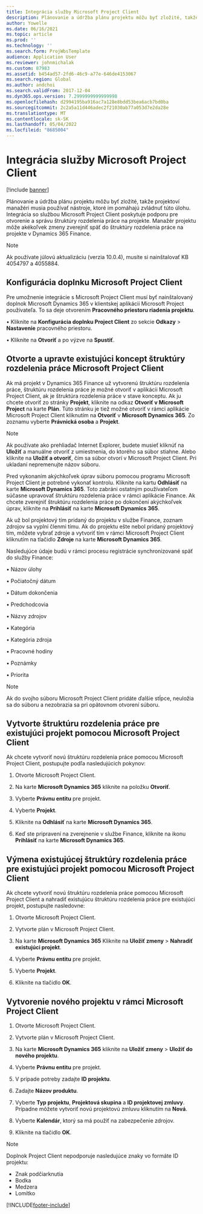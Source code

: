 ```yaml
---
title: Integrácia služby Microsoft Project Client
description: Plánovanie a údržba plánu projektu môžu byť zložité, takže projektoví manažéri musia používať nástroje, ktoré im pomáhajú zvládnuť túto úlohu. Integrácia so službou Microsoft Project Client poskytuje podporu pre otvorenie a správu štruktúry rozdelenia práce na projekte.
author: Yowelle
ms.date: 06/16/2021
ms.topic: article
ms.prod: ''
ms.technology: ''
ms.search.form: ProjWbsTemplate
audience: Application User
ms.reviewer: johnmichalak
ms.custom: 87983
ms.assetid: b454ad57-2fd6-46c9-a77e-646de4153067
ms.search.region: Global
ms.author: andchoi
ms.search.validFrom: 2017-12-04
ms.dyn365.ops.version: 7.2999999999999998
ms.openlocfilehash: d2994195ba916ac7a128e8bdd53bea6acb7bd0ba
ms.sourcegitcommit: 2c2a5a11d446adec2f21030ab77a053d7e2da28e
ms.translationtype: MT
ms.contentlocale: sk-SK
ms.lasthandoff: 05/04/2022
ms.locfileid: "8685004"
---
```

# <a name="microsoft-project-client-integration"></a>Integrácia služby Microsoft Project Client

[!include [banner](../includes/banner.md)]

Plánovanie a údržba plánu projektu môžu byť zložité, takže projektoví manažéri musia používať nástroje, ktoré im pomáhajú zvládnuť túto úlohu. Integrácia so službou Microsoft Project Client poskytuje podporu pre otvorenie a správu štruktúry rozdelenia práce na projekte. Manažér projektu môže akékoľvek zmeny zverejniť späť do štruktúry rozdelenia práce na projekte v Dynamics 365 Finance.

> [!NOTE]
> Ak používate júlovú aktualizáciu (verzia 10.0.4), musíte si nainštalovať KB 4054797 a 4055884.

## <a name="configure-the-microsoft-project-client-add-in"></a>Konfigurácia doplnku Microsoft Project Client
Pre umožnenie integrácie s Microsoft Project Client musí byť nainštalovaný doplnok Microsoft Dynamics 365 v klientskej aplikácii Microsoft Project používateľa. To sa deje otvorením **Pracovného priestoru riadenia projektu**.

•   Kliknite na **Konfigurácia doplnku Project Client** zo sekcie **Odkazy** > **Nastavenie** pracovného priestoru.

•   Kliknite na **Otvoriť** a po výzve na **Spustiť**.

## <a name="open-and-edit-an-existing-draft-work-breakdown-structure-in-microsoft-project-client"></a>Otvorte a upravte existujúci koncept štruktúry rozdelenia práce Microsoft Project Client
Ak má projekt v Dynamics 365 Finance už vytvorenú štruktúru rozdelenia práce, štruktúru rozdelenia práce je možné otvoriť v aplikácii Microsoft Project Client, ak je štruktúra rozdelenia práce v stave konceptu. Ak ju chcete otvoriť zo stránky **Projekt**, kliknite na odkaz **Otvoriť v Microsoft Project** na karte **Plán**. Túto stránku je tiež možné otvoriť v rámci aplikácie Microsoft Project Client kliknutím na **Otvoriť** v **Microsoft Dynamics 365**. Zo zoznamu vyberte **Právnická osoba** a **Projekt**.

> [!NOTE]
> Ak používate ako prehliadač Internet Explorer, budete musieť kliknúť na **Uložiť** a manuálne otvoriť z umiestnenia, do ktorého sa súbor stiahne. Alebo kliknite na **Uložiť a otvoriť**, čím sa súbor otvorí v Microsoft Project Client. Pri ukladaní nepremenujte názov súboru.

Pred vykonaním akýchkoľvek úprav súboru pomocou programu Microsoft Project Client je potrebné vykonať kontrolu. Kliknite na kartu **Odhlásiť** na karte **Microsoft Dynamics 365**. Toto zabráni ostatným používateľom súčasne upravovať štruktúru rozdelenia práce v rámci aplikácie Finance. Ak chcete zverejniť štruktúru rozdelenia práce po dokončení akýchkoľvek úprav, kliknite na **Prihlásiť** na karte **Microsoft Dynamics 365**.

Ak už bol projektový tím pridaný do projektu v službe Finance, zoznam zdrojov sa vyplní členmi tímu. Ak do projektu ešte nebol pridaný projektový tím, môžete vybrať zdroje a vytvoriť tím v rámci Microsoft Project Client kliknutím na tlačidlo **Zdroje** na karte **Microsoft Dynamics 365**. 

Nasledujúce údaje budú v rámci procesu registrácie synchronizované späť do služby Finance:

•   Názov úlohy

•   Počiatočný dátum

•   Dátum dokončenia

•   Predchodcovia

•   Názvy zdrojov

•   Kategória

•   Kategória zdroja

•   Pracovné hodiny

•   Poznámky

•   Priorita

> [!NOTE]
> Ak do svojho súboru Microsoft Project Client pridáte ďalšie stĺpce, neuložia sa do súboru a nezobrazia sa pri opätovnom otvorení súboru.

## <a name="create-the-work-breakdown-structure-for-an-existing-project-using-microsoft-project-client"></a>Vytvorte štruktúru rozdelenia práce pre existujúci projekt pomocou Microsoft Project Client
Ak chcete vytvoriť novú štruktúru rozdelenia práce pomocou Microsoft Project Client, postupujte podľa nasledujúcich pokynov:


1.  Otvorte Microsoft Project Client.

2.  Na karte **Microsoft Dynamics 365** kliknite na položku **Otvoriť**.

3.  Vyberte **Právnu entitu** pre projekt.

4.  Vyberte **Projekt**.

5.  Kliknite na **Odhlásiť** na karte **Microsoft Dynamics 365**.

6.  Keď ste pripravení na zverejnenie v službe Finance, kliknite na ikonu **Prihlásiť** na karte **Microsoft Dynamics 365**.

## <a name="replace-the-existing-work-breakdown-structure-for-an-existing-project-using-microsoft-project-client"></a>Výmena existujúcej štruktúry rozdelenia práce pre existujúci projekt pomocou Microsoft Project Client
Ak chcete vytvoriť novú štruktúru rozdelenia práce pomocou Microsoft Project Client a nahradiť existujúcu štruktúru rozdelenia práce pre existujúci projekt, postupujte nasledovne:

1.  Otvorte Microsoft Project Client.

2.  Vytvorte plán v Microsoft Project Client.

3.  Na karte **Microsoft Dynamics 365** Kliknite na **Uložiť zmeny** > **Nahradiť existujúci projekt**.

4.  Vyberte **Právnu entitu** pre projekt.

5.  Vyberte **Projekt**.

6.  Kliknite na tlačidlo **OK**.

## <a name="create-a-new-project-from-within-microsoft-project-client"></a>Vytvorenie nového projektu v rámci Microsoft Project Client


1.  Otvorte Microsoft Project Client.

2.  Vytvorte plán v Microsoft Project Client.

3.  Na karte **Microsoft Dynamics 365** kliknite na **Uložiť zmeny** > **Uložiť do nového projektu**.

4.  Vyberte **Právnu entitu** pre projekt.

5.  V prípade potreby zadajte **ID projektu**.

6.  Zadajte **Názov produktu**.

7.  Vyberte **Typ projektu**, **Projektová skupina** a **ID projektovej zmluvy**. Prípadne môžete vytvoriť novú projektovú zmluvu kliknutím na **Nová**.

8.  Vyberte **Kalendár**, ktorý sa má použiť na zabezpečenie zdrojov.

11. Kliknite na tlačidlo **OK**.

> [!NOTE]
> Doplnok Project Client nepodporuje nasledujúce znaky vo formáte ID projektu:
> 
>   - Znak podčiarknutia
>   - Bodka
>   - Medzera
>   - Lomítko

[!INCLUDE[footer-include](../includes/footer-banner.md)]
